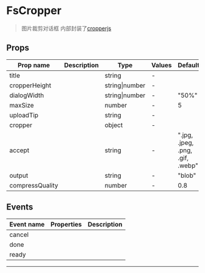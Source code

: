 # FsCropper

> 图片裁剪对话框
> 内部封装了[cropperjs](https://github.com/fengyuanchen/cropperjs)

## Props

| Prop name       | Description | Type           | Values | Default                          |
| --------------- | ----------- | -------------- | ------ | -------------------------------- |
| title           |             | string         | -      |                                  |
| cropperHeight   |             | string\|number | -      |                                  |
| dialogWidth     |             | string\|number | -      | "50%"                            |
| maxSize         |             | number         | -      | 5                                |
| uploadTip       |             | string         | -      |                                  |
| cropper         |             | object         | -      |                                  |
| accept          |             | string         | -      | ".jpg, .jpeg, .png, .gif, .webp" |
| output          |             | string         | -      | "blob"                           |
| compressQuality |             | number         | -      | 0.8                              |

## Events

| Event name | Properties | Description |
| ---------- | ---------- | ----------- |
| cancel     |            |
| done       |            |
| ready      |            |

---
